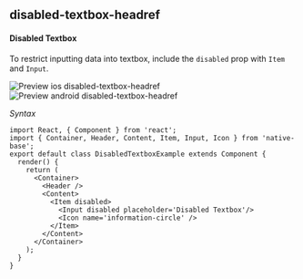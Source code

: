 ## disabled-textbox-headref
#### Disabled Textbox

To restrict inputting data into textbox, include the <code>disabled</code> prop with <code>Item</code> and <code>Input</code>.

![Preview ios disabled-textbox-headref](https://github.com/GeekyAnts/NativeBase-KitchenSink/raw/v2.4.9/screenshots/ios/input-disabled.png)
![Preview android disabled-textbox-headref](https://github.com/GeekyAnts/NativeBase-KitchenSink/raw/v2.4.9/screenshots/android/input-disabled.png)

*Syntax*
<pre class="line-numbers"><code class="language-jsx">import React, { Component } from 'react';
import { Container, Header, Content, Item, Input, Icon } from 'native-base';
export default class DisabledTextboxExample extends Component {
  render() {
    return (
      &lt;Container>
        &lt;Header />
        &lt;Content>
          &lt;Item disabled>
            &lt;Input disabled placeholder='Disabled Textbox'/>
            &lt;Icon name='information-circle' />
          &lt;/Item>
        &lt;/Content>
      &lt;/Container>
    );
  }
}</code></pre><br />
